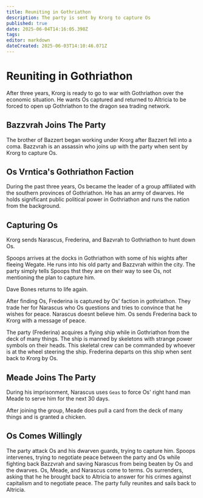 ```yaml
---
title: Reuniting in Gothriathon
description: The party is sent by Krorg to capture Os
published: true
date: 2025-06-04T14:16:05.398Z
tags: 
editor: markdown
dateCreated: 2025-06-03T14:10:46.071Z
---
```


# Reuniting in Gothriathon
After three years, Krorg is ready to go to war with Gothriathon over the economic situation. He wants Os captured and returned to Altricia to be forced to open up Gothriathon to the dragon sea trading network.


## Bazzvrah Joins The Party
The brother of Bazzert began working under Krorg after Bazzert fell into a coma. Bazzvrah is an assassin who joins up with the party when sent by Krorg to capture Os.


## Os Vrntica's Gothriathon Faction
During the past three years, Os became the leader of a group affiliated with the southern provinces of Gothriathon. He has an army of dwarves. He holds significant public political power in Gothriathon and runs the nation from the background.

## Capturing Os
Krorg sends Narascus, Frederina, and Bazvrah to Gothriathon to hunt down Os.

Spoops arrives at the docks in Gothriathon with some of his wights after fleeing Wegate. He runs into his old party and Bazzvrah within the city. The party simply tells Spoops thst they are on their way to see Os, not mentioning the plan to capture him.

Dave Bones returns to life again.

After finding Os, Frederina is captured by Os' faction in gothriathon. They trade her for Narascus who Os questions and tries to convince that he wishes for peace. Narascus doesnt believe him. Os sends Frederina back to Krorg with a message of peace. 

The party (Frederina) acquires a flying ship while in Gothriathon from the deck of many things. The ship is manned by skeletons with strange power symbols on their heads. This skeletal crew can be commanded by whoever is at the wheel steering the ship. Frederina departs on this ship when sent back to Krorg by Os.


## Meade Joins The Party
During his imprisonment, Narascus uses `Geas` to force Os' right hand man Meade to serve him for the next 30 days. 

After joining the group, Meade does pull a card from the deck of many things and is granted a chicken.


## Os Comes Willingly
The party attack Os and his dwarven guards, trying to capture him. Spoops intervenes, trying to negotiate peace between the party and Os while fighting back Bazzvrah and saving Narascus from being beaten by Os and the dwarves. Os, Meade, and Narascus come to terms. Os surrenders, asking that he he brought back to Altricia to answer for his crimes against capitalism and to negotiate peace. The party fully reunites and sails back to Altricia.